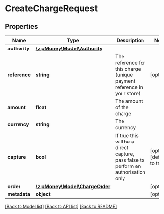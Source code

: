# CreateChargeRequest

## Properties
Name | Type | Description | Notes
------------ | ------------- | ------------- | -------------
**authority** | [**\zipMoney\Model\Authority**](Authority.md) |  | 
**reference** | **string** | The reference for this charge (unique payment reference in your store) | [optional] 
**amount** | **float** | The amount of the charge | 
**currency** | **string** | The currency | 
**capture** | **bool** | If true this will be a direct capture, pass false to perform an authorisation only | [optional] [default to true]
**order** | [**\zipMoney\Model\ChargeOrder**](ChargeOrder.md) |  | [optional] 
**metadata** | **object** |  | [optional] 

[[Back to Model list]](../README.md#documentation-for-models) [[Back to API list]](../README.md#documentation-for-api-endpoints) [[Back to README]](../README.md)



